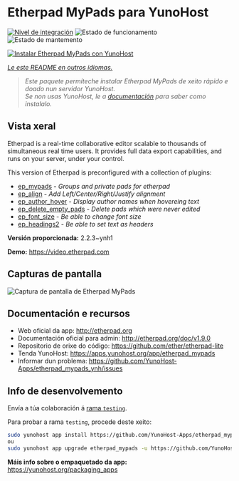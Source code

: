 <!--
NOTA: Este README foi creado automáticamente por <https://github.com/YunoHost/apps/tree/master/tools/readme_generator>
NON debe editarse manualmente.
-->

# Etherpad MyPads para YunoHost

[![Nivel de integración](https://dash.yunohost.org/integration/etherpad_mypads.svg)](https://ci-apps.yunohost.org/ci/apps/etherpad_mypads/) ![Estado de funcionamento](https://ci-apps.yunohost.org/ci/badges/etherpad_mypads.status.svg) ![Estado de mantemento](https://ci-apps.yunohost.org/ci/badges/etherpad_mypads.maintain.svg)

[![Instalar Etherpad MyPads con YunoHost](https://install-app.yunohost.org/install-with-yunohost.svg)](https://install-app.yunohost.org/?app=etherpad_mypads)

*[Le este README en outros idiomas.](./ALL_README.md)*

> *Este paquete permíteche instalar Etherpad MyPads de xeito rápido e doado nun servidor YunoHost.*  
> *Se non usas YunoHost, le a [documentación](https://yunohost.org/install) para saber como instalalo.*

## Vista xeral

Etherpad is a real-time collaborative editor scalable to thousands of simultaneous real time users. It provides full data export capabilities, and runs on your server, under your control.

This version of Etherpad is preconfigured with a collection of plugins: 

- [ep_mypads](https://www.npmjs.com/package/ep_mypads) - *Groups and private pads for etherpad*
- [ep_align](https://www.npmjs.com/package/ep_align) - *Add Left/Center/Right/Justify alignment*
- [ep_author_hover](https://www.npmjs.com/package/ep_author_hover) - *Display author names when hovereing text*
- [ep_delete_empty_pads](https://www.npmjs.com/package/ep_delete_empty_pads) - *Delete pads which were never edited*
- [ep_font_size](https://www.npmjs.com/package/ep_font_size) - *Be able to change font size*
- [ep_headings2](https://www.npmjs.com/package/ep_headings2) - *Be able to set text as headers*



**Versión proporcionada:** 2.2.3~ynh1

**Demo:** <https://video.etherpad.com>

## Capturas de pantalla

![Captura de pantalla de Etherpad MyPads](./doc/screenshots/etherpad_demo.gif)

## Documentación e recursos

- Web oficial da app: <http://etherpad.org>
- Documentación oficial para admin: <http://etherpad.org/doc/v1.9.0>
- Repositorio de orixe do código: <https://github.com/ether/etherpad-lite>
- Tenda YunoHost: <https://apps.yunohost.org/app/etherpad_mypads>
- Informar dun problema: <https://github.com/YunoHost-Apps/etherpad_mypads_ynh/issues>

## Info de desenvolvemento

Envía a túa colaboración á [rama `testing`](https://github.com/YunoHost-Apps/etherpad_mypads_ynh/tree/testing).

Para probar a rama `testing`, procede deste xeito:

```bash
sudo yunohost app install https://github.com/YunoHost-Apps/etherpad_mypads_ynh/tree/testing --debug
ou
sudo yunohost app upgrade etherpad_mypads -u https://github.com/YunoHost-Apps/etherpad_mypads_ynh/tree/testing --debug
```

**Máis info sobre o empaquetado da app:** <https://yunohost.org/packaging_apps>
